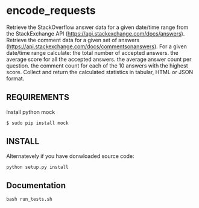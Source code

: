 # encode_requests

Retrieve the StackOverflow answer data for a given date/time range from the StackExchange API
(https://api.stackexchange.com/docs/answers).
Retrieve the comment data for a given set of answers (https://api.stackexchange.com/docs/comments­on­answers).
For a given date/time range calculate:
the total number of accepted answers.
the average score for all the accepted answers.
the average answer count per question.
the comment count for each of the 10 answers with the highest score.
Collect and return the calculated statistics in tabular, HTML or JSON format.

## REQUIREMENTS
Install python mock
```
$ sudo pip install mock
```

## INSTALL
Alternatevely if you have donwloaded source code:
```
python setup.py install
```

## Documentation
```
bash run_tests.sh
```
